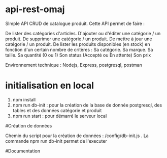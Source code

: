 # api-rest-omaj

SImple API CRUD de catalogue produit. Cette API permet de faire : 

  De lister des catégories d'articles.
  D'ajouter ou d'éditer une catégorie / un produit.
  De supprimer une catégorie / un produit.
  De mettre à jour une catégorie / un produit.
  De lister les produits disponibles (en stock) en fonction d'un certain nombre de critères :
      Sa catégorie.
      Sa marque.
      Sa taille.
      Sa quantité (0 ou 1)
      Son status (Accepté ou En attente)
      Son prix
   
 Environnement technique : Nodejs, Express, postgresql, postman
      
# initialisation en local

1. npm install
2. npm run db-init : pour la création de la base de donnée postgresql, des tables et des données catégorie et produit
3. npm run start : pour démarré le serveur local 

#Création de données

Chemin du script pour la création de données : /config/db-init.js . La commande npm run db-init permet de l'executer

#Documentation

